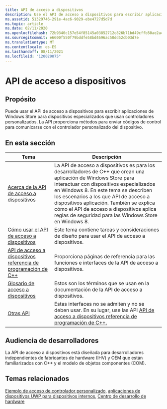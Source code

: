 ```yaml
---
title: API de acceso a dispositivos
description: Use el API de acceso a dispositivos para escribir aplicaciones de Windows store para dispositivos especializados que usan controladores personalizados.
ms.assetid: 51329746-291e-4ac6-9029-ebe4727d5d7d
ms.topic: article
ms.date: 02/11/2020
ms.openlocfilehash: 72b9340c157e54f85145a03852712c826b71bd49cffb50ae2a4e5fe20e660246
ms.sourcegitcommit: e6600f550f79bddfe58bd4696ac50dd52cb03d7e
ms.translationtype: MT
ms.contentlocale: es-ES
ms.lasthandoff: 08/11/2021
ms.locfileid: "120029075"
---
```

# <a name="device-access-api"></a>API de acceso a dispositivos

## <a name="purpose"></a>Propósito

Puede usar el API de acceso a dispositivos para escribir aplicaciones de Windows Store para dispositivos especializados que usan controladores personalizados. La API proporciona métodos para enviar códigos de control para comunicarse con el controlador personalizado del dispositivo.

## <a name="in-this-section"></a>En esta sección

| Tema | Descripción |
|---|---|
| [Acerca de la API de acceso a dispositivos](about-the-device-access-api.md)<br/> | La API de acceso a dispositivos es para los desarrolladores de C++ que crean una aplicación de Windows Store para interactuar con dispositivos especializados en Windows 8. En este tema se describen los escenarios a los que API de acceso a dispositivos aplicación. También se explica cómo el API de acceso a dispositivos aplica reglas de seguridad para las Windows Store en Windows 8.<br/> |
| [Cómo usar el API de acceso a dispositivos](using-the-device-access-api.md)<br/> | Este tema contiene tareas y consideraciones de diseño para usar el API de acceso a dispositivos.<br/> |
| [API de acceso a dispositivos referencia de programación de C++](device-access-api-c---programming-reference.md)<br/> | Proporciona páginas de referencia para las funciones e interfaces de la API de acceso a dispositivos.<br/> |
| [Glosario de acceso a dispositivos](deviceaccess-glossary.md)<br/> | Estos son los términos que se usan en la documentación de la API de acceso a dispositivos.<br/> |
| [Otras API](other-apis.md)<br/> | Estas interfaces no se admiten y no se deben usar. En su lugar, use las API [API de acceso a dispositivos referencia de programación de C++.](device-access-api-c---programming-reference.md)<br/> |

## <a name="developer-audience"></a>Audiencia de desarrolladores

La API de acceso a dispositivos está diseñada para desarrolladores independientes de fabricantes de hardware (IHV) y OEM que están familiarizados con C++ y el modelo de objetos componentes (COM).

## <a name="related-topics"></a>Temas relacionados

[Ejemplo de acceso de controlador personalizado,](https://github.com/microsoftarchive/msdn-code-gallery-microsoft/tree/411c271e537727d737a53fa2cbe99eaecac00cc0/Official%20Windows%20Platform%20Sample/Custom%20driver%20access%20sample) [aplicaciones de dispositivos UWP para dispositivos internos,](/windows-hardware/drivers/devapps/uwp-device-apps-for-specialized-devices) [Centro de desarrollo de hardware](/windows-hardware/drivers/)

